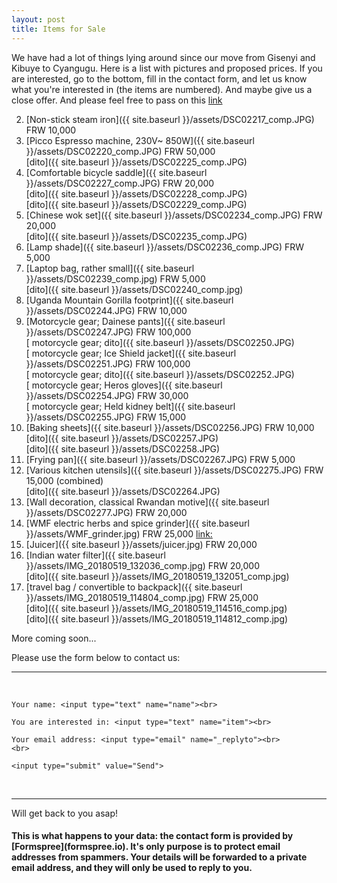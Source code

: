 ```yaml
---
layout: post
title: Items for Sale
---
```

We have had a lot of things lying around since our move from Gisenyi and Kibuye to Cyangugu. Here is a list with pictures and proposed prices. If you are interested, go to the bottom, fill in the contact form, and let us know what you're interested in (the items are numbered). And maybe give us a close offer. And please feel free to pass on this [link](https://zorbathegreek.github.io/GarageSale/) 


<!-- 1. [Six Pairs of Shoes] partly sold, will update picture soon <!--- #({{ site.baseurl }}/assets/DSC02213_comp.jpg)--> 
2. [Non-stick steam iron]({{ site.baseurl }}/assets/DSC02217_comp.JPG) FRW 10,000  
3. [Picco Espresso machine, 230V~ 850W]({{ site.baseurl }}/assets/DSC02220_comp.JPG) FRW 50,000  
[dito]({{ site.baseurl }}/assets/DSC02225_comp.JPG)
5. [Comfortable bicycle saddle]({{ site.baseurl }}/assets/DSC02227_comp.JPG) FRW 20,000   
[dito]({{ site.baseurl }}/assets/DSC02228_comp.JPG)  
[dito]({{ site.baseurl }}/assets/DSC02229_comp.JPG)  
6. [Chinese wok set]({{ site.baseurl }}/assets/DSC02234_comp.JPG) FRW 20,000    
[dito]({{ site.baseurl }}/assets/DSC02235_comp.JPG)
7. [Lamp shade]({{ site.baseurl }}/assets/DSC02236_comp.JPG) FRW 5,000  
8. [Laptop bag, rather small]({{ site.baseurl }}/assets/DSC02239_comp.jpg)  FRW 5,000  
[dito]({{ site.baseurl }}/assets/DSC02240_comp.jpg)
10. [Uganda Mountain Gorilla footprint]({{ site.baseurl }}/assets/DSC02244.JPG) FRW 10,000  
11. [Motorcycle gear; Dainese pants]({{ site.baseurl }}/assets/DSC02247.JPG) FRW 100,000    
[ motorcycle gear; dito]({{ site.baseurl }}/assets/DSC02250.JPG)  
[ motorcycle gear; Ice Shield jacket]({{ site.baseurl }}/assets/DSC02251.JPG)  FRW 100,000  
[ motorcycle gear; dito]({{ site.baseurl }}/assets/DSC02252.JPG)  
[ motorcycle gear; Heros gloves]({{ site.baseurl }}/assets/DSC02254.JPG)  FRW 30,000  
[ motorcycle gear; Held kidney belt]({{ site.baseurl }}/assets/DSC02255.JPG)  FRW 15,000   
12. [Baking sheets]({{ site.baseurl }}/assets/DSC02256.JPG)  FRW 10,000  
[dito]({{ site.baseurl }}/assets/DSC02257.JPG)  
[dito]({{ site.baseurl }}/assets/DSC02258.JPG)  
15. [Frying pan]({{ site.baseurl }}/assets/DSC02267.JPG)  FRW 5,000  
17. [Various kitchen utensils]({{ site.baseurl }}/assets/DSC02275.JPG) FRW 15,000 (combined)  
[dito]({{ site.baseurl }}/assets/DSC02264.JPG)
18. [Wall decoration, classical Rwandan motive]({{ site.baseurl }}/assets/DSC02277.JPG) FRW 20,000    
24. [WMF electric herbs and spice grinder]({{ site.baseurl }}/assets/WMF_grinder.jpg) FRW 25,000 [link:](https://www.wmf.com/en/electric-mill.html) 
25. [Juicer]({{ site.baseurl }}/assets/juicer.jpg) FRW 20,000 
26. [Indian water filter]({{ site.baseurl }}/assets/IMG_20180519_132036_comp.jpg) FRW 20,000  
[dito]({{ site.baseurl }}/assets/IMG_20180519_132051_comp.jpg)
27. [travel bag / convertible to backpack]({{ site.baseurl }}/assets/IMG_20180519_114804_comp.jpg) FRW 25,000  
[dito]({{ site.baseurl }}/assets/IMG_20180519_114516_comp.jpg)  
[dito]({{ site.baseurl }}/assets/IMG_20180519_114812_comp.jpg)  


<!-- copy and paste the following line for more items 
25. [item]({{ site.baseurl }}/assets/) FRW -->

More coming soon...

Please use the form below to contact us:
<hr>
<br>
<form action="https://formspree.io/garagesale.ashs@gmail.com"
	method="POST">

    Your name: <input type="text" name="name"><br>
    
    You are interested in: <input type="text" name="item"><br>
    
    Your email address: <input type="email" name="_replyto"><br>
    <br>
    
    <input type="submit" value="Send">
    
</form>
<br>
<hr>

Will get back to you asap!

<h4> This is what happens to your data: the contact form is provided by [Formspree](formspree.io). It's only purpose is to protect email addresses from spammers. Your details will be forwarded to a private email address, and they will only be used to reply to you. 
